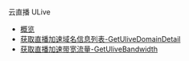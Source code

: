 <div class="sidebar_title icon__ulive"> 云直播 ULive</div>

* [概览](api/ulive-api/README)
* [获取直播加速域名信息列表-GetUliveDomainDetail](api/ulive-api/get_ulive_domain_detail)
* [获取直播加速带宽流量-GetUliveBandwidth](api/ulive-api/get_ulive_bandwidth)
